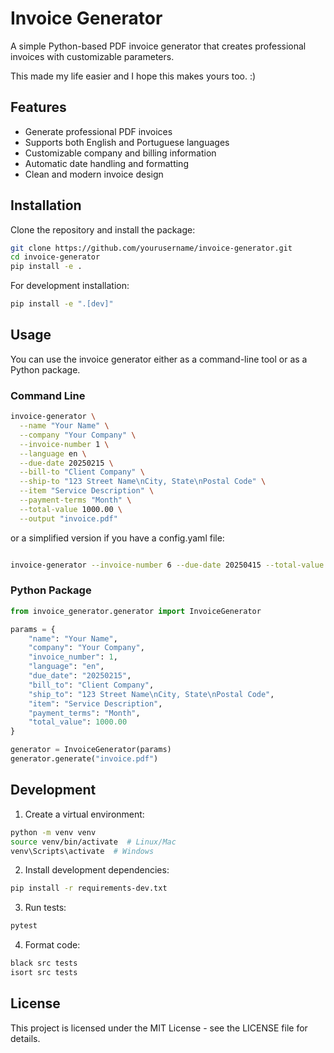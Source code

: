 # Invoice Generator

A simple Python-based PDF invoice generator that creates professional invoices with customizable parameters.

This made my life easier and I hope this makes yours too. :)

## Features

- Generate professional PDF invoices
- Supports both English and Portuguese languages
- Customizable company and billing information
- Automatic date handling and formatting
- Clean and modern invoice design

## Installation

Clone the repository and install the package:

```bash
git clone https://github.com/yourusername/invoice-generator.git
cd invoice-generator
pip install -e .
```

For development installation:

```bash
pip install -e ".[dev]"
```

## Usage

You can use the invoice generator either as a command-line tool or as a Python package.

### Command Line

```bash
invoice-generator \
  --name "Your Name" \
  --company "Your Company" \
  --invoice-number 1 \
  --language en \
  --due-date 20250215 \
  --bill-to "Client Company" \
  --ship-to "123 Street Name\nCity, State\nPostal Code" \
  --item "Service Description" \
  --payment-terms "Month" \
  --total-value 1000.00 \
  --output "invoice.pdf"
```

or a simplified version if you have a config.yaml file:

```bash

invoice-generator --invoice-number 6 --due-date 20250415 --total-value 10000

```

### Python Package

```python
from invoice_generator.generator import InvoiceGenerator

params = {
    "name": "Your Name",
    "company": "Your Company",
    "invoice_number": 1,
    "language": "en",
    "due_date": "20250215",
    "bill_to": "Client Company",
    "ship_to": "123 Street Name\nCity, State\nPostal Code",
    "item": "Service Description",
    "payment_terms": "Month",
    "total_value": 1000.00
}

generator = InvoiceGenerator(params)
generator.generate("invoice.pdf")
```

## Development

1. Create a virtual environment:
```bash
python -m venv venv
source venv/bin/activate  # Linux/Mac
venv\Scripts\activate  # Windows
```

2. Install development dependencies:
```bash
pip install -r requirements-dev.txt
```

3. Run tests:
```bash
pytest
```

4. Format code:
```bash
black src tests
isort src tests
```

## License

This project is licensed under the MIT License - see the LICENSE file for details.